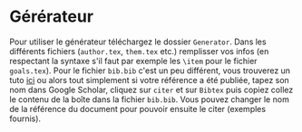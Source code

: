 # Gérérateur
Pour utiliser le générateur téléchargez le dossier `Generator`.
Dans les différents fichiers (`author.tex`, `them.tex` etc.) remplisser vos infos (en respectant la syntaxe s'il faut par exemple les `\item` pour le fichier `goals.tex`).
Pour le fichier `bib.bib` c'est un peu différent, vous trouverez un tuto [ici](https://www.normalesup.org/~rpeyre/pro/popul/bibtex.pdf) ou alors tout simplement si votre référence a été publiée, tapez son nom dans Google Scholar, cliquez sur `citer` et sur `Bibtex` puis copiez collez le contenu de la boîte dans la fichier `bib.bib`. Vous pouvez changer le nom de la référence du document pour pouvoir ensuite le citer (exemples fournis).
